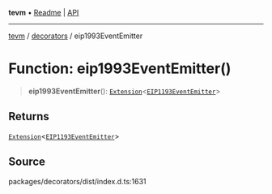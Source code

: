 **tevm** • [Readme](../../README.md) \| [API](../../modules.md)

***

[tevm](../../README.md) / [decorators](../README.md) / eip1993EventEmitter

# Function: eip1993EventEmitter()

> **eip1993EventEmitter**(): [`Extension`](../../index/type-aliases/Extension.md)\<[`EIP1193EventEmitter`](../type-aliases/EIP1193EventEmitter.md)\>

## Returns

[`Extension`](../../index/type-aliases/Extension.md)\<[`EIP1193EventEmitter`](../type-aliases/EIP1193EventEmitter.md)\>

## Source

packages/decorators/dist/index.d.ts:1631
